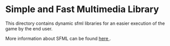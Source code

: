 # Simple and Fast Multimedia Library

This directory contains dynamic sfml libraries for an easier execution of the
game by the end user.

More information about SFML can be found <a href="https://www.sfml-dev.org/index.php"> here </a>.
